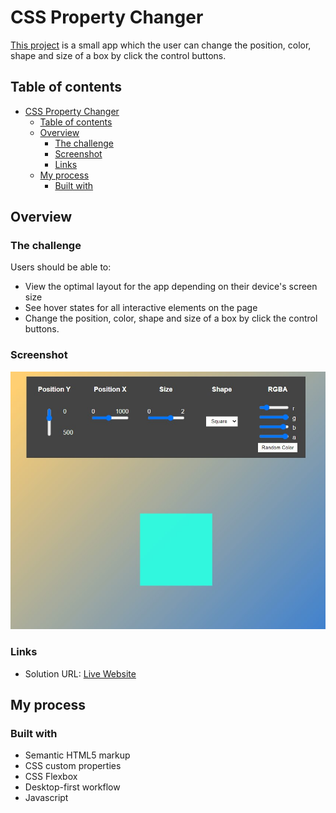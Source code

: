 # CSS Property Changer

[This project](https://gurhanalan.github.io/JS-SmallProject-CSSPropertyChanger/) is a small app which the user can change the position, color, shape and size of a box by click the control buttons.

## Table of contents

- [CSS Property Changer](#css-property-changer)
  - [Table of contents](#table-of-contents)
  - [Overview](#overview)
    - [The challenge](#the-challenge)
    - [Screenshot](#screenshot)
    - [Links](#links)
  - [My process](#my-process)
    - [Built with](#built-with)

## Overview

### The challenge

Users should be able to:

-   View the optimal layout for the app depending on their device's screen size
-   See hover states for all interactive elements on the page
-   Change the position, color, shape and size of a box by click the control buttons.

### Screenshot

![](img/csspropertychanger.jpg)

### Links

-   Solution URL: [Live Website](https://gurhanalan.github.io/JS-SmallProject-CSSPropertyChanger/)

## My process

### Built with

-   Semantic HTML5 markup
-   CSS custom properties
-   CSS Flexbox
-   Desktop-first workflow
-   Javascript
